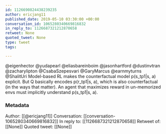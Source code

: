 ```yaml
---
id: 1126690824438239235
author: ericjang11
published_date: 2019-05-10 03:30:00 +00:00
conversation_id: 1065280340669816832
in_reply_to: 1126687321212870658
retweet: None
quoted_tweet: None
type: tweet
tags:

---
```


@eigenhector @yudapearl @eliasbareinboim @jasonhartford @dustinvtran @zacharylipton @CsabaSzepesvari @GaryMarcus @earnmyturns @ShalitUri Model-based RL makes the counterfactual model p(s_tp1|s, a) explicit. But Q basically encodes p(r_tp1|s, a), which is also counterfactual (in the ways that matter). An agent that maximizes reward in un-memorized envs must implicitly understand p(s_tp1|s, a).

### Metadata

Author: [[@ericjang11]]
Conversation: [[conversation-1065280340669816832]]
In reply to: [[1126687321212870658]]
Retweet of: [[None]]
Quoted tweet: [[None]]
